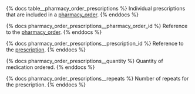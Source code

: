 {% docs table__pharmacy_order_prescriptions %}
Individual prescriptions that are included in a [pharmacy_order](#!/source/source.tamanu.tamanu.pharmacy_orders).
{% enddocs %}

{% docs pharmacy_order_prescriptions__pharmacy_order_id %}
Reference to the [pharmacy_order](#!/source/source.tamanu.tamanu.pharmacy_orders).
{% enddocs %}

{% docs pharmacy_order_prescriptions__prescription_id %}
Reference to the [prescription](#!/source/source.tamanu.tamanu.prescriptions).
{% enddocs %}

{% docs pharmacy_order_prescriptions__quantity %}
Quantity of medication ordered.
{% enddocs %}

{% docs pharmacy_order_prescriptions__repeats %}
Number of repeats for the prescription.
{% enddocs %}
